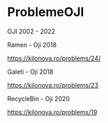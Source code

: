 # ProblemeOJI

OJI 2002 - 2022

Ramen - Oji 2018

https://kilonova.ro/problems/24/


Galeti - Oji 2018

https://kilonova.ro/problems/23


RecycleBin - Oji 2020

https://kilonova.ro/problems/19
